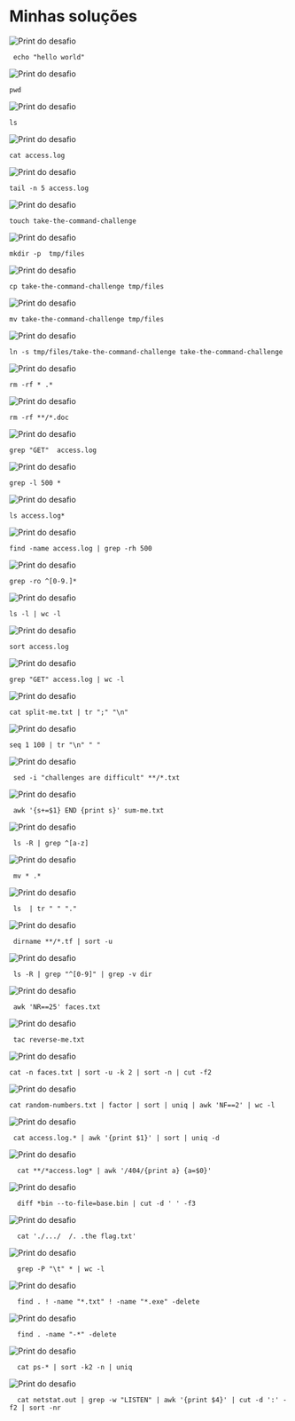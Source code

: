 # Minhas soluções
![Print do desafio](prints/1.png)
```shell
 echo "hello world"
```  
![Print do desafio](prints/2.png)
```shell
pwd
```  
![Print do desafio](prints/3.png)
```shell
ls 
``` 
![Print do desafio](prints/4.png)
```shell
cat access.log 
``` 
![Print do desafio](prints/5.png)
```shell
tail -n 5 access.log  
```
![Print do desafio](prints/6.png)
```shell
touch take-the-command-challenge 
```
![Print do desafio](prints/7.png)
```shell
mkdir -p  tmp/files  
```
![Print do desafio](prints/8.png)
```shell
cp take-the-command-challenge tmp/files 
```
![Print do desafio](prints/9.png)
```shell
mv take-the-command-challenge tmp/files  
```
![Print do desafio](prints/10.png)
```shell
ln -s tmp/files/take-the-command-challenge take-the-command-challenge
```
![Print do desafio](prints/11.png)
```shell
rm -rf * .*
```
![Print do desafio](prints/12.png)
```shell
rm -rf **/*.doc 
```
![Print do desafio](prints/13.png)
```shell
grep "GET"  access.log 
```
![Print do desafio](prints/14.png)
```shell
grep -l 500 * 
```
![Print do desafio](prints/15.png)
```shell
ls access.log*
```
![Print do desafio](prints/16.png)
```shell
find -name access.log | grep -rh 500
```
![Print do desafio](prints/17.png)
```shell
grep -ro ^[0-9.]*
```
![Print do desafio](prints/18.png)
```shell
ls -l | wc -l
```
![Print do desafio](prints/19.png)
```shell
sort access.log
```
![Print do desafio](prints/20.png)
```shell
grep "GET" access.log | wc -l
```
![Print do desafio](prints/21.png)
```shell
cat split-me.txt | tr ";" "\n"
```
![Print do desafio](prints/22.png)
```shell
seq 1 100 | tr "\n" " " 
```
![Print do desafio](prints/23.png)
```shell
 sed -i "challenges are difficult" **/*.txt
```
![Print do desafio](prints/24.png)
```shell
 awk '{s+=$1} END {print s}' sum-me.txt 
```
![Print do desafio](prints/25.png)
```shell
 ls -R | grep ^[a-z] 
```
![Print do desafio](prints/26.png)
```shell
 mv * .* 
```
![Print do desafio](prints/27.png)
```shell
 ls  | tr " " "." 
```
![Print do desafio](prints/28.png)
```shell
 dirname **/*.tf | sort -u 
```
![Print do desafio](prints/29.png)
```shell
 ls -R | grep "^[0-9]" | grep -v dir  
```
![Print do desafio](prints/30.png)
```shell
 awk 'NR==25' faces.txt  
```
![Print do desafio](prints/31.png)
```shell
 tac reverse-me.txt 
```
![Print do desafio](prints/32.png)
```shell
cat -n faces.txt | sort -u -k 2 | sort -n | cut -f2
```
![Print do desafio](prints/33.png)
```shell
cat random-numbers.txt | factor | sort | uniq | awk 'NF==2' | wc -l 
```
![Print do desafio](prints/34.png)
```shell
 cat access.log.* | awk '{print $1}' | sort | uniq -d
```
![Print do desafio](prints/35.png)
```shell
  cat **/*access.log* | awk '/404/{print a} {a=$0}'
```
![Print do desafio](prints/36.png)
```shell
  diff *bin --to-file=base.bin | cut -d ' ' -f3 
```
![Print do desafio](prints/37.png)
```shell
  cat './.../  /. .the flag.txt' 
```
![Print do desafio](prints/38.png)
```shell
  grep -P "\t" * | wc -l 
```
![Print do desafio](prints/39.png)
```shell
  find . ! -name "*.txt" ! -name "*.exe" -delete 
```
![Print do desafio](prints/40.png)
```shell
  find . -name "-*" -delete 
```
![Print do desafio](prints/41.png)
```shell
  cat ps-* | sort -k2 -n | uniq  
```
![Print do desafio](prints/42.png)
```shell
  cat netstat.out | grep -w "LISTEN" | awk '{print $4}' | cut -d ':' -f2 | sort -nr 
```